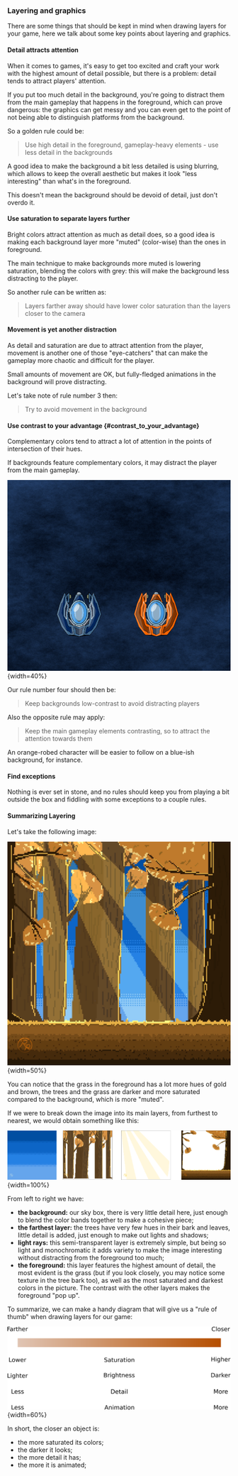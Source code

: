 ### Layering and graphics

There are some things that should be kept in mind when drawing layers for your game, here we talk about some key points about layering and graphics.

#### Detail attracts attention

When it comes to games, it's easy to get too excited and craft your work with the highest amount of detail possible, but there is a problem: detail tends to attract players' attention.

If you put too much detail in the background, you're going to distract them from the main gameplay that happens in the foreground, which can prove dangerous: the graphics can get messy and you can even get to the point of not being able to distinguish platforms from the background.

So a golden rule could be:

> Use high detail in the foreground, gameplay-heavy elements - use less detail in the backgrounds

A good idea to make the background a bit less detailed is using blurring, which allows to keep the overall aesthetic but makes it look "less interesting" than what's in the foreground.

This doesn't mean the background should be devoid of detail, just don't overdo it.

#### Use saturation to separate layers further

Bright colors attract attention as much as detail does, so a good idea is making each background layer more "muted" (color-wise) than the ones in foreground.

The main technique to make backgrounds more muted is lowering saturation, blending the colors with grey: this will make the background less distracting to the player.

So another rule can be written as:

> Layers farther away should have lower color saturation than the layers closer to the camera

#### Movement is yet another distraction

As detail and saturation are due to attract attention from the player, movement is another one of those "eye-catchers" that can make the gameplay more chaotic and difficult for the player.

Small amounts of movement are OK, but fully-fledged animations in the background will prove distracting.

Let's take note of rule number 3 then:

> Try to avoid movement in the background

#### Use contrast to your advantage {#contrast_to_your_advantage}

Complementary colors tend to attract a lot of attention in the points of intersection of their hues.

If backgrounds feature complementary colors, it may distract the player from the main gameplay.

![Which spaceship is easier to spot at a glance?](./images/resources/contrast.png){width=40%}

Our rule number four should then be:

> Keep backgrounds low-contrast to avoid distracting players

Also the opposite rule may apply:

> Keep the main gameplay elements contrasting, so to attract the attention towards them

An orange-robed character will be easier to follow on a blue-ish background, for instance.

#### Find exceptions

Nothing is ever set in stone, and no rules should keep you from playing a bit outside the box and fiddling with some exceptions to a couple rules.

#### Summarizing Layering

Let's take the following image:

![How contrast and detail can help distinguishing foreground and background [^layering_img]](./images/resources/layering/Full.jpg){width=50%}

You can notice that the grass in the foreground has a lot more hues of gold and brown, the trees and the grass are darker and more saturated compared to the background, which is more "muted".

If we were to break down the image into its main layers, from furthest to nearest, we would obtain something like this:

![Breaking down the image allows us to see the differences between the layers [^layering_img]](./images/resources/layering/breakdown.png){width=100%}

From left to right we have:

- **the background:** our sky box, there is very little detail here, just enough to blend the color bands together to make a cohesive piece;
- **the farthest layer:** the trees have very few hues in their bark and leaves, little detail is added, just enough to make out lights and shadows;
- **light rays:** this semi-transparent layer is extremely simple, but being so light and monochromatic it adds variety to make the image interesting without distracting from the foreground too much;
- **the foreground:** this layer features the highest amount of detail, the most evident is the grass (but if you look closely, you may notice some texture in the tree bark too), as well as the most saturated and darkest colors in the picture. The contrast with the other layers makes the foreground "pop up".

To summarize, we can make a handy diagram that will give us a "rule of thumb" when drawing layers for our game:

![A diagram to show how each section affects our perception of a layer](./images/resources/layering_diagram.svg){width=60%}

In short, the closer an object is:

- the more saturated its colors;
- the darker it looks;
- the more detail it has;
- the more it is animated;

[^layering_img]: Image by DashingRaven (<https://linktr.ee/DashingRaven>) used with explicit permission
